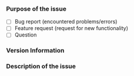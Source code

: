 <!--

  Thank you for reporting a bug for the Cmder project!
  ------------------------------------------------------------------

  Please make sure you read and follow the following instructions
  carefully before reporting bugs, and/or requesting new features.

  Make sure that you have:

  • Searched for existing issues (including the **closed** ones)
    for similar problems, at the link below:

    https://github.com/cmderdev/cmder/issues?q=is:issue

  • Read both the README.md and the Wiki:

    - https://github.com/cmderdev/cmder/blob/master/README.md
    - https://github.com/cmderdev/cmder/wiki

    (What you may be asking here could already be explained there!)

  • Please understand that Cmder uses ConEmu as the default
    underlying Terminal Emulator.  If your issue is regarding
    the **Terminal Emulator**, please visit the ConEmu issues page:

    https://github.com/Maximus5/ConEmu/issues?q=is:issue

    If there are no existing issues, you may open a new one there.

    (We don't resolve issues regarding ConEmu here, so please
     make sure you open the issue in the correct place.)

    more info: https://conemu.github.io/en/ThirdPartyProblems.html

  • If you would like to ask for guides on how to integrate Cmder with
    your favorite IDE of choice, or how to perform a specific task
    with Cmder, make sure you visit our label section first.

    You may already have an answer under the Guides or Questions section.

    For a list of labels, visit:
    - https://github.com/cmderdev/cmder/labels

    (Be sure to also check “Closed” issues in the labels section!)

  • If you have a request to provide auto-complete support for a new tool,
    please post your request here instead:

    https://github.com/vladimir-kotikov/clink-completions/issues

  • If you are having an issue with any of the **upstream technologies**
    that are used by Cmder, please make sure that the issue is reproducible
    _only_ when used in combination with Cmder.

    We may not directly address the issues related to the following tools:
       - Clink, the default shell in Cmder
       - ConEmu, the terminal emulator
       - Git/MinGW, which also provide *NIX tools
       - clink-completions, which provide autocompletion

    The issues related to upstream technologies are labeled as 👆 [name].

    We'll try our best to help you -- but we recommend creating an issue
    specifically at each of the corresponding repositories for the best
    result.

    If the problem is isolated to the upstream tool itself, report it
    directly to the upstream tool's project maintainers.

    ► Try to reproduce the bug you're reporting on a stand-alone edition
      of each tool -- without using Cmder.  If the bug applies when the
      mentioned tools are NOT used within Cmder, there's a good chance that
      you should open the issue at the corresponding repo instead.

  • Lastly, have a look at the official documentation for Cmder over
    our website, and our wiki.

    Read more on about Cmder on ConEmu docs:
    https://conemu.github.io/en/cmder.html


  Thank you for making sure you are opening a new valid issue! ♥

-->

<!--
  Some tips on how to write a better report:
  - Put an `x` into all the boxes [ ] relevant to your issue
    (correct example: [x] -- not like this: [ x] or [x ]).
  - Any text that is between the comment tags will get ignored, e.g.: <!-- this will NOT work -- >
    You need to write your text either outside the tags, or the line below it.
  - Use the *Preview* tab to see how your issue will actually look like, before sending it.
    ⚠ If for some reason you can not see the text you just wrote, make sure you've read the instructions clearly
  - Make sure the description is worded well enough to be understood, and with as much context and examples as possible.
  - Post a screenshot or the command the triggered the problem, if applicable.
  - Avoid using ambiguous phrases like: doesn't work, there'a problem, etc.
    Help us reproduce the issue by explaining what went wrong, and what did you expect to happen.
  - Please keep the ticket language to English only here.
    We can't process your issue if it's written in Russian or Chinese as we can't understand them.
  - You can find the version of Cmder.exe and ConEmu.exe binaries using Right Click → Properties → Details menu.
  - ⚠ Read the following page to avoid posting a bad issue: https://conemu.github.io/en/BadIssue.html
  - Failure to follow these guidelines may result in your issue getting closed. So please follow it carefully!
-->

### Purpose of the issue
- [ ] Bug report (encountered problems/errors)
- [ ] Feature request (request for new functionality)
- [ ] Question

### Version Information
<!-- Please write your Cmder and ConEmu version below this line -->

<!-- If applicable, write down your Windows edition too below this line (e.g. Windows 10 Pro 1903) -->

### Description of the issue
<!-- Provide a clear, simple description of your issue below this line -->
